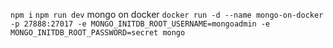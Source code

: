 `npm i`
`npm run dev`
mongo on docker `docker run -d --name mongo-on-docker -p 27888:27017 -e MONGO_INITDB_ROOT_USERNAME=mongoadmin -e MONGO_INITDB_ROOT_PASSWORD=secret mongo`
